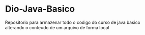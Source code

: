 # Dio-Java-Basico
Repositorio para armazenar todo o codigo do curso de java basico
alterando o conteudo de um arquivo de forma local


